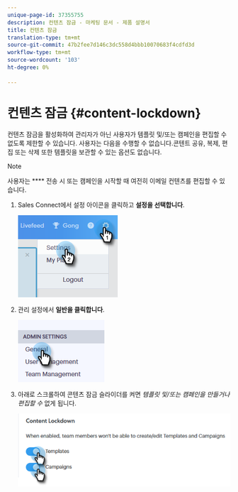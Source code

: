 ```yaml
---
unique-page-id: 37355755
description: 컨텐츠 잠금 - 마케팅 문서 - 제품 설명서
title: 컨텐츠 잠금
translation-type: tm+mt
source-git-commit: 47b2fee7d146c3dc558d4bbb10070683f4cdfd3d
workflow-type: tm+mt
source-wordcount: '103'
ht-degree: 0%

---
```



# 컨텐츠 잠금 {#content-lockdown}

컨텐츠 잠금을 활성화하여 관리자가 아닌 사용자가 템플릿 및/또는 캠페인을 편집할 수 없도록 제한할 수 있습니다. 사용자는 다음을 수행할 수 없습니다.콘텐트 공유, 복제, 편집 또는 삭제 또한 템플릿을 보관할 수 있는 옵션도 없습니다.

>[!NOTE]
>
>사용자는 **** 전송 시 또는 캠페인을 시작할 때 여전히 이메일 컨텐츠를 편집할 수 있습니다.

1. Sales Connect에서 설정 아이콘을 클릭하고 **설정을 선택합니다**.

   ![](assets/one-4.png)

1. 관리 설정에서 **일반을 클릭합니다**.

   ![](assets/two-4.png)

1. 아래로 스크롤하여 콘텐츠 잠금 슬라이더를 켜면 *템플릿 및/또는 캠페인을 만들거나 편집할 수* 없게 됩니다.

   ![](assets/three-4.png)

